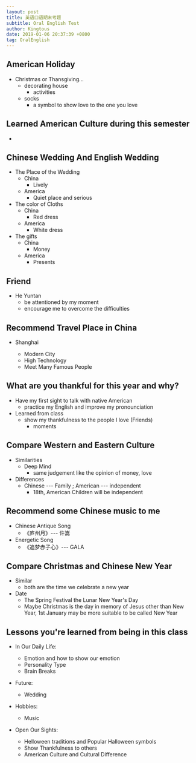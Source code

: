 ```yaml
---
layout: post
title: 英语口语期末考题
subtitle: Oral English Test
author: Kingtous
date: 2019-01-06 20:37:39 +0800
tag: OralEnglish
---
```


## American Holiday 

- Christmas or Thansgiving...
  - decorating house
    - activities 
  - socks
    - a symbol to show love to the one you love



## Learned American Culture during this semester

- 





## Chinese Wedding And English Wedding

- The Place of the Wedding
  - China
    - Lively
  - America
    - Quiet place and serious
- The color of Cloths
  - China
    - Red dress
  - America
    - White dress
- The gifts
  - China
    - Money
  - America
    - Presents

## Friend

- He Yuntan
  - be attentioned by my moment
  - encourage me to overcome the difficulties

## Recommend Travel Place in China

- Shanghai

  - Modern City
  - High Technology
  - Meet Many Famous People


## What are you thankful for this year and why?

- Have my first sight to talk with native American
  - practice my English and improve my pronounciation
- Learned from class
  - show my thankfulness to the people I love (Friends)
    - moments

## Compare Western and Eastern Culture

- Similarities
  - Deep Mind
    - same judgement like the opinion of money, love
- Differences
  - Chinese --- Family ; American --- independent
    - 18th, American Children will be independent

## Recommend some Chinese music to me

- Chinese Antique Song
  - 《庐州月》--- 许嵩
- Energetic Song
  - 《追梦赤子心》--- GALA


## Compare Christmas and Chinese New Year

- Similar
  - both are the time we celebrate a new year 
- Date
  - The Spring Festival   the Lunar New Year's Day
  - Maybe Christmas  is the day in memory of Jesus other than New Year, 1st January may be more suitable to be called New Year

## Lessons you're learned from being in this class

- In Our Daily Life:
  - Emotion and how to show our emotion
  - Personality Type
  - Brain Breaks

- Future:
  - Wedding

- Hobbies:
  - Music

- Open Our Sights:
  - Helloween traditions and Popular Halloween symbols
  - Show Thankfulness to others
  - American Culture and Cultural Difference